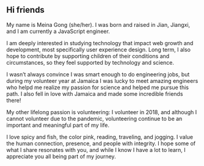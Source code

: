 ## Hi friends 

My name is Meina Gong (she/her). I was born and raised in Jian, Jiangxi, and I am currently a JavaScript engineer.

I am deeply interested in studying technology that impact web growth and development, most specifically user experience design. Long term, I also hope to contribute by supporting children of their conditions and circumstances, so they feel supported by technology and science.

I wasn’t always convince I was smart enough to do engineering jobs, but during my volunteer year at Jamaica I was lucky to meet amazing engineers who helpd me realize my passion for science and helped me pursue this path. I also fell in love with Jamaica and made some incredible friends there!

My other lifelong passion is volunteering: I volunteer in 2018, and although I cannot volunteer due to the pandemic, volunteering continue to be an important and meaningful part of my life.

I love spicy and fish, the color pink, reading, traveling, and jogging. I value the human connection, presence, and people with integrity. I   hope some of what I share resonates with you, and while I know I have a lot to learn, I appreciate you all being part of my journey.
